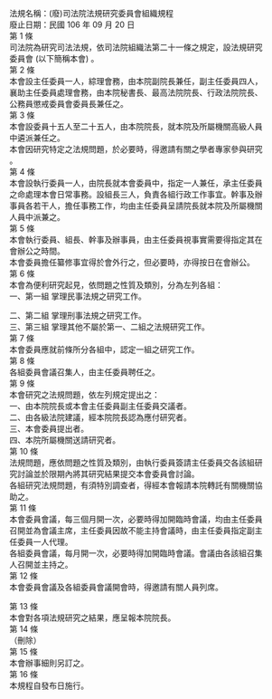法規名稱：(廢)司法院法規研究委員會組織規程  
廢止日期：民國 106 年 09 月 20 日  
第 1 條  
司法院為研究司法法規，依司法院組織法第二十一條之規定，設法規研究  
委員會 (以下簡稱本會) 。  
第 2 條  
本會設主任委員一人，綜理會務，由本院副院長兼任，副主任委員四人，  
襄助主任委員處理會務，由本院秘書長、最高法院院長、行政法院院長、  
公務員懲戒委員會委員長兼任之。  
第 3 條  
本會設委員十五人至二十五人，由本院院長，就本院及所屬機關高級人員  
中遴派兼任之。  
本會因研究特定之法規問題，於必要時，得邀請有關之學者專家參與研究  
。  
第 4 條  
本會設執行委員一人，由院長就本會委員中，指定一人兼任，承主任委員  
之命處理本會日常事務。設組長三人，負責各組行政工作事宜。幹事及辦  
事員各若干人，擔任事務工作，均由主任委員呈請院長就本院及所屬機關  
人員中派兼之。  
第 5 條  
本會執行委員、組長、幹事及辦事員，由主任委員視事實需要得指定其在  
會辦公之時間。  
本會委員擔任纂修事宜得於會外行之，但必要時，亦得按日在會辦公。  
第 6 條  
本會為便利研究起見，依問題之性質及類別，分為左列各組：  
一、第一組 掌理民事法規之研究工作。  


二、第二組 掌理刑事法規之研究工作。  
三、第三組 掌理其他不屬於第一、二組之法規研究工作。  
第 7 條  
本會委員應就前條所分各組中，認定一組之研究工作。  
第 8 條  
各組委員會議召集人，由主任委員聘任之。  
第 9 條  
本會研究之法規問題，依左列規定提出之：  
一、由本院院長或本會主任委員副主任委員交議者。  
二、由各級法院建議，經本院院長認為應付研究者。  
三、本會委員提出者。  
四、本院所屬機關送請研究者。  
第 10 條  
法規問題，應依問題之性質及類別，由執行委員簽請主任委員交各該組研  
究討論並於限期內將其研究結果提交本會委員會討論。  
各組研究法規問題，有須特別調查者，得經本會報請本院轉託有關機關協  
助之。  
第 11 條  
本會委員會議，每三個月開一次，必要時得加開臨時會議，均由主任委員  
召開並為會議主席，主任委員因故不能主持會議時，由主任委員指定副主  
任委員一人代理。  
各組委員會議，每月開一次，必要時得加開臨時會議。會議由各該組召集  
人召開並主持之。  
第 12 條  
本會委員會議及各組委員會議開會時，得邀請有關人員列席。  


第 13 條  
本會對各項法規研究之結果，應呈報本院院長。  
第 14 條  
（刪除）  
第 15 條  
本會辦事細則另訂之。  
第 16 條  
本規程自發布日施行。  


